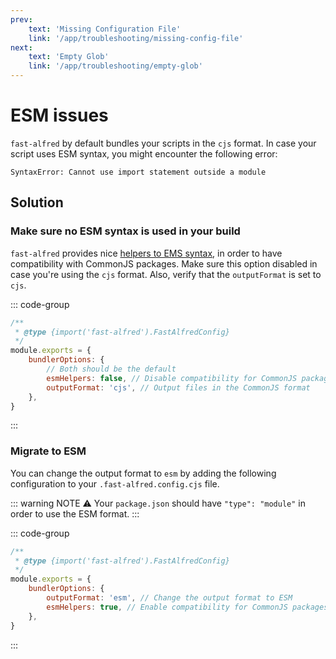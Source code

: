 ```yaml
---
prev:
    text: 'Missing Configuration File'
    link: '/app/troubleshooting/missing-config-file'
next:
    text: 'Empty Glob'
    link: '/app/troubleshooting/empty-glob'
---
```


# ESM issues

`fast-alfred` by default bundles your scripts in the `cjs` format.
In case your script uses ESM syntax, you might encounter the following error:

```log
SyntaxError: Cannot use import statement outside a module
```

## Solution

### Make sure no ESM syntax is used in your build

`fast-alfred` provides nice [helpers to EMS syntax](../setup/bundler-options#esmhelpers), in order to have compatibility with CommonJS packages.
Make sure this option disabled in case you're using the `cjs` format.
Also, verify that the `outputFormat` is set to `cjs`.

::: code-group

```javascript [.fast-alfred.config.cjs]
/**
 * @type {import('fast-alfred').FastAlfredConfig}
 */
module.exports = {
    bundlerOptions: {
        // Both should be the default
        esmHelpers: false, // Disable compatibility for CommonJS packages
        outputFormat: 'cjs', // Output files in the CommonJS format
    },
}
```

:::

### Migrate to ESM

You can change the output format to `esm` by adding the following configuration to your `.fast-alfred.config.cjs` file.

::: warning NOTE :warning:
Your `package.json` should have `"type": "module"` in order to use the ESM format.
:::

::: code-group

```javascript [.fast-alfred.config.cjs]
/**
 * @type {import('fast-alfred').FastAlfredConfig}
 */
module.exports = {
    bundlerOptions: {
        outputFormat: 'esm', // Change the output format to ESM
        esmHelpers: true, // Enable compatibility for CommonJS packages - not mandatory, but recommended
    },
}
```

:::
